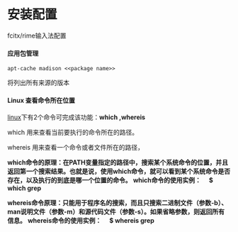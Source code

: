 # 安装配置

fcitx/rime输入法配置

#### 应用包管理

```
apt-cache madison <<package name>>
```

将列出所有来源的版本

#### Linux 查看命令所在位置

[linux](https://link.jianshu.com/?t=http://lib.csdn.net/base/linux)下有2个命令可完成该功能：**which ,whereis**

which 用来查看当前要执行的命令所在的路径。

whereis 用来查看一个命令或者文件所在的路径，

**which命令的原理：在PATH变量指定的路径中，搜索某个系统命令的位置，并且返回第一个搜索结果。也就是说，使用which命令，就可以看到某个系统命令是否存在，以及执行的到底是哪一个位置的命令。**
 **which命令的使用实例：**
 　**$ which grep**

**whereis命令原理：只能用于程序名的搜索，而且只搜索二进制文件（参数-b）、man说明文件（参数-m）和源代码文件（参数-s）。如果省略参数，则返回所有信息。**
 **whereis命令的使用实例：**
 　**$ whereis grep**

